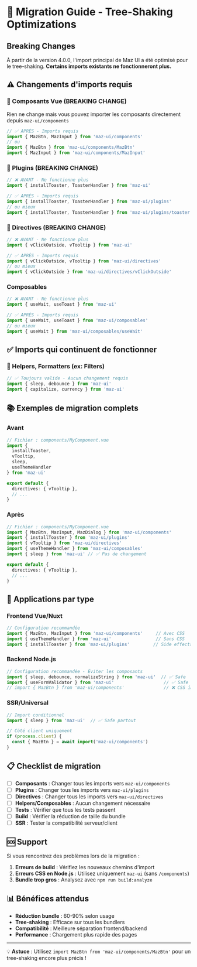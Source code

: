 # 🚀 Migration Guide - Tree-Shaking Optimizations

## Breaking Changes

À partir de la version 4.0.0, l'import principal de Maz UI a été optimisé pour le tree-shaking. **Certains imports existants ne fonctionneront plus.**

## ⚠️ Changements d'imports requis

### 🧩 Composants Vue (BREAKING CHANGE)

Rien ne change mais vous pouvez importer les composants directement depuis `maz-ui/components`

```typescript
// ✅ APRÈS - Imports requis
import { MazBtn, MazInput } from 'maz-ui/components'
// ou
import { MazBtn } from 'maz-ui/components/MazBtn'
import { MazInput } from 'maz-ui/components/MazInput'
```

### 🔌 Plugins (BREAKING CHANGE)

```typescript
// ❌ AVANT - Ne fonctionne plus
import { installToaster, ToasterHandler } from 'maz-ui'

// ✅ APRÈS - Imports requis
import { installToaster, ToasterHandler } from 'maz-ui/plugins'
// ou mieux
import { installToaster, ToasterHandler } from 'maz-ui/plugins/toaster'
```

### 📐 Directives (BREAKING CHANGE)

```typescript
// ❌ AVANT - Ne fonctionne plus
import { vClickOutside, vTooltip } from 'maz-ui'

// ✅ APRÈS - Imports requis
import { vClickOutside, vTooltip } from 'maz-ui/directives'
// ou mieux
import { vClickOutside } from 'maz-ui/directives/vClickOutside'
```

### Composables

```typescript
// ❌ AVANT - Ne fonctionne plus
import { useWait, useToast } from 'maz-ui'

// ✅ APRÈS - Imports requis
import { useWait, useToast } from 'maz-ui/composables'
// ou mieux
import { useWait } from 'maz-ui/composables/useWait'
```

## ✅ Imports qui continuent de fonctionner

### 🔧 Helpers, Formatters (ex: Filters)

```typescript
// ✅ Toujours valide - Aucun changement requis
import { sleep, debounce } from 'maz-ui'
import { capitalize, currency } from 'maz-ui'
```

## 📚 Exemples de migration complets

### Avant

```typescript
// Fichier : components/MyComponent.vue
import {
  installToaster,
  vTooltip,
  sleep,
  useThemeHandler
} from 'maz-ui'

export default {
  directives: { vTooltip },
  // ...
}
```

### Après

```typescript
// Fichier : components/MyComponent.vue
import { MazBtn, MazInput, MazDialog } from 'maz-ui/components'
import { installToaster } from 'maz-ui/plugins'
import { vTooltip } from 'maz-ui/directives'
import { useThemeHandler } from 'maz-ui/composables'
import { sleep } from 'maz-ui' // ✅ Pas de changement

export default {
  directives: { vTooltip },
  // ...
}
```

## 🚀 Applications par type

### Frontend Vue/Nuxt

```typescript
// Configuration recommandée
import { MazBtn, MazInput } from 'maz-ui/components'     // Avec CSS
import { useThemeHandler } from 'maz-ui'                 // Sans CSS
import { installToaster } from 'maz-ui/plugins'         // Side effects
```

### Backend Node.js

```typescript
// Configuration recommandée - Éviter les composants
import { sleep, debounce, normalizeString } from 'maz-ui'  // ✅ Safe
import { useFormValidator } from 'maz-ui'                   // ✅ Safe
// import { MazBtn } from 'maz-ui/components'               // ❌ CSS import errors
```

### SSR/Universal

```typescript
// Import conditionnel
import { sleep } from 'maz-ui'  // ✅ Safe partout

// Côté client uniquement
if (process.client) {
  const { MazBtn } = await import('maz-ui/components')
}
```

## 📋 Checklist de migration

- [ ] **Composants** : Changer tous les imports vers `maz-ui/components`
- [ ] **Plugins** : Changer tous les imports vers `maz-ui/plugins`
- [ ] **Directives** : Changer tous les imports vers `maz-ui/directives`
- [ ] **Helpers/Composables** : Aucun changement nécessaire
- [ ] **Tests** : Vérifier que tous les tests passent
- [ ] **Build** : Vérifier la réduction de taille du bundle
- [ ] **SSR** : Tester la compatibilité serveur/client

## 🆘 Support

Si vous rencontrez des problèmes lors de la migration :

1. **Erreurs de build** : Vérifiez les nouveaux chemins d'import
2. **Erreurs CSS en Node.js** : Utilisez uniquement `maz-ui` (sans `/components`)
3. **Bundle trop gros** : Analysez avec `npm run build:analyze`

## 📊 Bénéfices attendus

- **Réduction bundle** : 60-90% selon usage
- **Tree-shaking** : Efficace sur tous les bundlers
- **Compatibilité** : Meilleure séparation frontend/backend
- **Performance** : Chargement plus rapide des pages

---

💡 **Astuce** : Utilisez `import MazBtn from 'maz-ui/components/MazBtn'` pour un tree-shaking encore plus précis !
